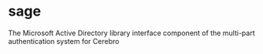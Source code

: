 # sage
The Microsoft Active Directory library interface component of the multi-part authentication system for Cerebro
